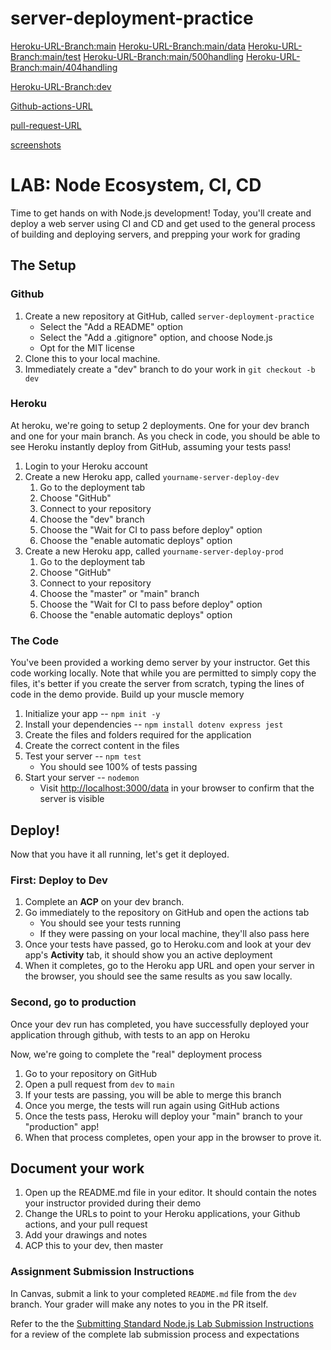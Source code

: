 # server-deployment-practice

[Heroku-URL-Branch:main](https://esam-server-deploy-prod.herokuapp.com/)
[Heroku-URL-Branch:main/data](https://esam-server-deploy-prod.herokuapp.com/data)
[Heroku-URL-Branch:main/test](https://esam-server-deploy-prod.herokuapp.com/test)
[Heroku-URL-Branch:main/500handling](https://esam-server-deploy-prod.herokuapp.com/bad)
[Heroku-URL-Branch:main/404handling](https://esam-server-deploy-prod.herokuapp.com/abc)


[Heroku-URL-Branch:dev](https://esam-server-deploy-dev.herokuapp.com/)

[Github-actions-URL](https://github.com/Esam-Ankir/server-deployment-practice/actions)

[pull-request-URL](https://github.com/Esam-Ankir/server-deployment-practice/pulls?q=is%3Apr+is%3Aclosed)

[screenshots](/assets/screenshots.md)



# LAB: Node Ecosystem, CI, CD

Time to get hands on with Node.js development! Today, you'll create and deploy a web server using CI and CD and get used to the general process of building and deploying servers, and prepping your work for grading

## The Setup

### Github

1. Create a new repository at GitHub, called `server-deployment-practice`
   - Select the "Add a README" option
   - Select the "Add a .gitignore" option, and choose Node.js
   - Opt for the MIT license
1. Clone this to your local machine.
1. Immediately create a "dev" branch to do your work in
   `git checkout -b dev`

### Heroku

At heroku, we're going to setup 2 deployments. One for your dev branch and one for your main branch. As you check in code, you should be able to see Heroku instantly deploy from GitHub, assuming your tests pass!

1. Login to your Heroku account
1. Create a new Heroku app, called `yourname-server-deploy-dev`
   1. Go to the deployment tab
   1. Choose "GitHub"
   1. Connect to your repository
   1. Choose the "dev" branch
   1. Choose the "Wait for CI to pass before deploy" option
   1. Choose the "enable automatic deploys" option
1. Create a new Heroku app, called `yourname-server-deploy-prod`
   1. Go to the deployment tab
   1. Choose "GitHub"
   1. Connect to your repository
   1. Choose the "master" or "main" branch
   1. Choose the "Wait for CI to pass before deploy" option
   1. Choose the "enable automatic deploys" option

### The Code

You've been provided a working demo server by your instructor. Get this code working locally. Note that while you are permitted to simply copy the files, it's better if you create the server from scratch, typing the lines of code in the demo provide. Build up your muscle memory

1. Initialize your app -- `npm init -y`
1. Install your dependencies -- `npm install dotenv express jest`
1. Create the files and folders required for the application
1. Create the correct content in the files
1. Test your server -- `npm test`
   - You should see 100% of tests passing
1. Start your server -- `nodemon`
   - Visit <http://localhost:3000/data> in your browser to confirm that the server is visible

## Deploy!

Now that you have it all running, let's get it deployed.

### First: Deploy to Dev

1. Complete an **ACP** on your dev branch.
1. Go immediately to the repository on GitHub and open the actions tab
   - You should see your tests running
   - If they were passing on your local machine, they'll also pass here
1. Once your tests have passed, go to Heroku.com and look at your dev app's **Activity** tab, it should show you an active deployment
1. When it completes, go to the Heroku app URL and open your server in the browser, you should see the same results as you saw locally.

### Second, go to production

Once your dev run has completed, you have successfully deployed your application through github, with tests to an app on Heroku

Now, we're going to complete the "real" deployment process

1. Go to your repository on GitHub
1. Open a pull request from `dev` to `main`
1. If your tests are passing, you will be able to merge this branch
1. Once you merge, the tests will run again using GitHub actions
1. Once the tests pass, Heroku will deploy your "main" branch to your "production" app!
1. When that process completes, open your app in the browser to prove it.

## Document your work

1. Open up the README.md file in your editor. It should contain the notes your instructor provided during their demo
1. Change the URLs to point to your Heroku applications, your Github actions, and your pull request
1. Add your drawings and notes
1. ACP this to your dev, then master

### Assignment Submission Instructions

In Canvas, submit a link to your completed `README.md` file from the `dev` branch.  Your grader will make any notes to you in the PR itself.

 Refer to the the [Submitting Standard Node.js Lab Submission Instructions](../../../reference/submission-instructions/labs/node-apps.md) for a review of the complete lab submission process and expectations